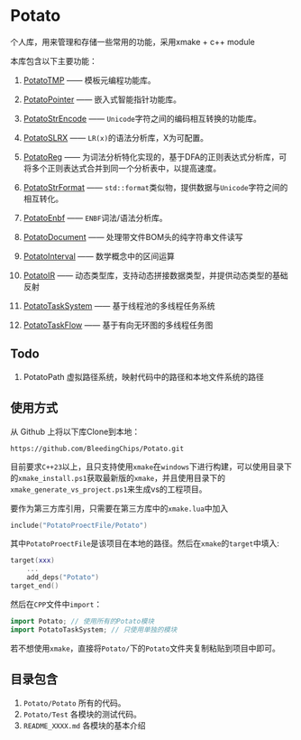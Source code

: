 # Potato

个人库，用来管理和存储一些常用的功能，采用xmake + c++ module

本库包含以下主要功能：

1. [PotatoTMP](README_PotatoTMP.md) —— 模板元编程功能库。

2. [PotatoPointer](PotatoPointer) —— 嵌入式智能指针功能库。

3. [PotatoStrEncode](PotatoStrEncode)	—— `Unicode`字符之间的编码相互转换的功能库。

4. [PotatoSLRX](PotatoSLRX) —— `LR(x)`的语法分析库，X为可配置。

5. [PotatoReg](PotatoReg) —— 为词法分析特化实现的，基于DFA的正则表达式分析库，可将多个正则表达式合并到同一个分析表中，以提高速度。

6. [PotatoStrFormat](PotatoStrFormat) —— `std::format`类似物，提供数据与`Unicode`字符之间的相互转化。

7. [PotatoEnbf](PotatoEnbf) —— `ENBF`词法/语法分析库。

8. [PotatoDocument](PotatoDocument) —— 处理带文件BOM头的纯字符串文件读写

9. [PotatoInterval](PotatoInterval) —— 数学概念中的区间运算

10. [PotatoIR](PotatoIR) —— 动态类型库，支持动态拼接数据类型，并提供动态类型的基础反射

11. [PotatoTaskSystem](PotatoTaskSystem) —— 基于线程池的多线程任务系统

12. [PotatoTaskFlow](PotatoTaskFlow) —— 基于有向无环图的多线程任务图

## Todo

1. PotatoPath        虚拟路径系统，映射代码中的路径和本地文件系统的路径

## 使用方式

从 Github 上将以下库Clone到本地：

```
https://github.com/BleedingChips/Potato.git
```

目前要求`C++23`以上，且只支持使用`xmake`在`windows`下进行构建，可以使用目录下的`xmake_install.ps1`获取最新版的`xmake`，并且使用目录下的`xmake_generate_vs_project.ps1`来生成vs的工程项目。

要作为第三方库引用，只需要在第三方库中的`xmake.lua`中加入

```lua
include("PotatoProectFile/Potato")
```

其中`PotatoProectFile`是该项目在本地的路径。然后在`xmake`的`target`中填入:

```lua
target(xxx)
	...
	add_deps("Potato")
target_end()
```

然后在`CPP`文件中`import`：

```cpp
import Potato; // 使用所有的Potato模块
import PotatoTaskSystem; // 只使用单独的模块
```

若不想使用`xmake`，直接将`Potato/`下的`Potato`文件夹复制粘贴到项目中即可。

## 目录包含

1. `Potato/Potato` 所有的代码。
2. `Potato/Test` 各模块的测试代码。
3. `README_XXXX.md` 各模块的基本介绍
